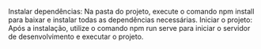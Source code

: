 Instalar dependências: Na pasta do projeto, execute o comando npm install para baixar e instalar todas as dependências necessárias.
Iniciar o projeto: Após a instalação, utilize o comando npm run serve para iniciar o servidor de desenvolvimento e executar o projeto.
